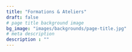 ```yaml
---
title: "Formations & Ateliers"
draft: false
# page title background image
bg_image: "images/backgrounds/page-title.jpg"
# meta description
description : ""
---
```

